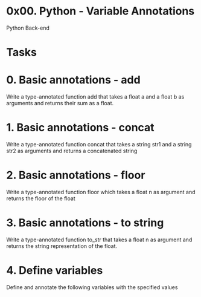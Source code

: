 # 0x00. Python - Variable Annotations
Python
Back-end


# Tasks
# 0. Basic annotations - add
Write a type-annotated function add that takes a float a and a float b as arguments and returns their sum as a float.

# 1. Basic annotations - concat
Write a type-annotated function concat that takes a string str1 and a string str2 as arguments and returns a concatenated string

# 2. Basic annotations - floor
Write a type-annotated function floor which takes a float n as argument and returns the floor of the float

# 3. Basic annotations - to string
Write a type-annotated function to_str that takes a float n as argument and returns the string representation of the float.

# 4. Define variables
Define and annotate the following variables with the specified values
